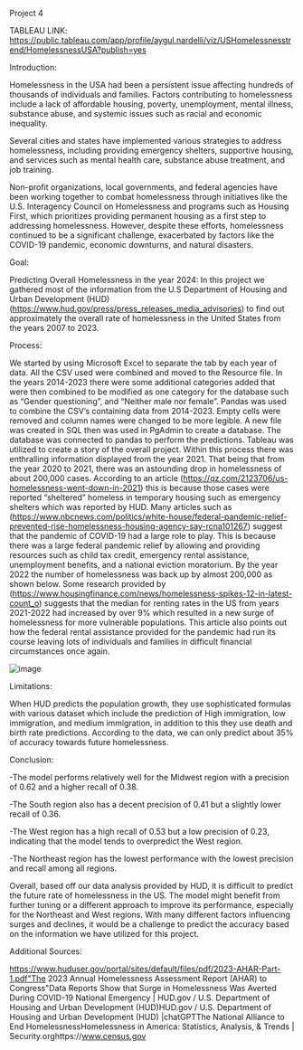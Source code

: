Project 4 

TABLEAU LINK: https://public.tableau.com/app/profile/aygul.nardelli/viz/USHomelessnesstrend/HomelessnessUSA?publish=yes






Introduction:

Homelessness in the USA had been a persistent issue affecting hundreds of thousands of individuals and families. Factors contributing to homelessness include a lack of affordable housing, poverty, unemployment, mental illness, substance abuse, and systemic issues such as racial and economic inequality.

Several cities and states have implemented various strategies to address homelessness, including providing emergency shelters, supportive housing, and services such as mental health care, substance abuse treatment, and job training.

Non-profit organizations, local governments, and federal agencies have been working together to combat homelessness through initiatives like the U.S. Interagency Council on Homelessness and programs such as Housing First, which prioritizes providing permanent housing as a first step to addressing homelessness. However, despite these efforts, homelessness continued to be a significant challenge, exacerbated by factors like the COVID-19 pandemic, economic downturns, and natural disasters.

Goal:

Predicting Overall Homelessness in the year 2024:
In this project we gathered most of the information from the U.S Department of Housing and Urban Development (HUD) (https://www.hud.gov/press/press_releases_media_advisories) to find out approximately the overall rate of homelessness in the United States from the years 2007 to 2023. 

Process:

We started by using Microsoft Excel to separate the tab by each year of data. All the CSV used were combined and moved to the Resource file. In the years 2014-2023 there were some additional categories added that were then combined to be modified as one category for the database such as “Gender questioning”, and “Neither male nor female”. 
Pandas was used to combine the CSV’s containing data from 2014-2023. Empty cells were removed and column names were changed to be more legible. A new file was created in SQL then was used in PgAdmin to create a database. The database was connected to pandas to perform the predictions. Tableau was utilized to create a story of the overall project.
Within this process there was enthralling information displayed from the year 2021. That being that from the year 2020 to 2021, there was an astounding drop in homelessness of about 200,000 cases. According to an article (https://qz.com/2123706/us-homelessness-went-down-in-2021) this is because those cases were reported “sheltered” homeless in temporary housing such as emergency shelters which was reported by HUD. Many articles such as (https://www.nbcnews.com/politics/white-house/federal-pandemic-relief-prevented-rise-homelessness-housing-agency-say-rcna101267) suggest that the pandemic of COVID-19 had a large role to play. This is because there was a large federal pandemic relief by allowing and providing resources such as child tax credit, emergency rental assistance, unemployment benefits, and a national eviction moratorium.
By the year 2022 the number of homelessness was back up by almost 200,000 as shown below. Some research provided by (https://www.housingfinance.com/news/homelessness-spikes-12-in-latest-count_o) suggests that the median for renting rates in the US from years 2021-2022 had increased by over 9% which resulted in a new surge of homelessness for more vulnerable populations. This article also points out how the federal rental assistance provided for the pandemic had run its course leaving lots of individuals and families in difficult financial circumstances once again.


![image](https://github.com/Nardelli2023/Project_4/assets/145957737/cbf63af2-b130-4272-ab00-a25e75a21077)




Limitations: 

When HUD predicts the population growth, they use sophisticated formulas with various dataset which include the prediction of High immigration, low immigration, and medium immigration, in addition to this they use death and birth rate predictions. According to the data, we can only predict about 35% of accuracy towards future homelessness.


Conclusion: 

-The model performs relatively well for the Midwest region with a precision of 0.62 and a higher recall of 0.38.

-The South region also has a decent precision of 0.41 but a slightly lower recall of 0.36.

-The West region has a high recall of 0.53 but a low precision of 0.23, indicating that the model tends to overpredict the West region.

-The Northeast region has the lowest performance with the lowest precision and recall among all regions.

Overall, based off our data analysis provided by HUD, it is difficult to predict the future rate of homelessness in the US. The model might benefit from further tuning or a different approach to improve its performance, especially for the Northeast and West regions. With many different factors influencing surges and declines, it would be a challenge to predict the accuracy based on the information we have utilized for this project.

Additional Sources:

https://www.huduser.gov/portal/sites/default/files/pdf/2023-AHAR-Part-1.pdf"The 2023 Annual Homelessness Assessment Report (AHAR) to Congress"Data Reports Show that Surge in Homelessness Was Averted During COVID-19 National Emergency | HUD.gov / U.S. Department of Housing and Urban Development (HUD)HUD.gov / U.S. Department of Housing and Urban Development (HUD) |chatGPTThe National Alliance to End HomelessnessHomelessness in America: Statistics, Analysis, & Trends | Security.orghttps://www.census.gov

